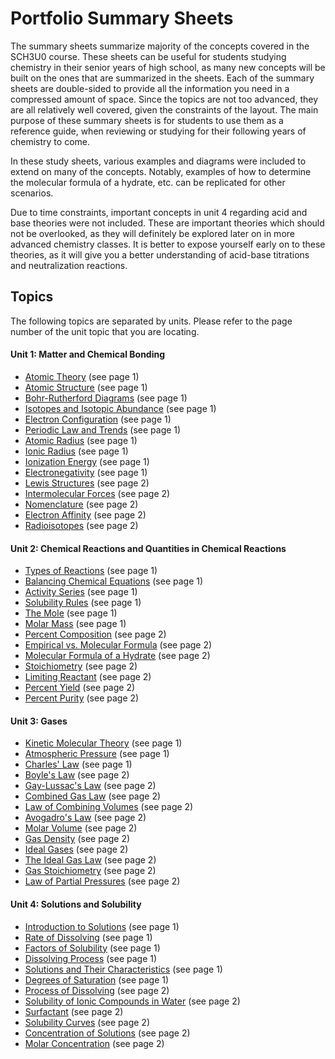 # Portfolio Summary Sheets

The summary sheets summarize majority of the concepts covered in the SCH3U0 course. These sheets can be useful for students studying chemistry in their senior years of high school, as many new concepts will be built on the ones that are summarized in the sheets. Each of the summary sheets are double-sided to provide all the information you need in a compressed amount of space. Since the topics are not too advanced, they are all relatively well covered, given the constraints of the layout. The main purpose of these summary sheets is for students to use them as a reference guide, when reviewing or studying for their following years of chemistry to come.

In these study sheets, various examples and diagrams were included to extend on many of the concepts. Notably, examples of how to determine the molecular formula of a hydrate, etc. can be replicated for other scenarios.

Due to time constraints, important concepts in unit 4 regarding acid and base theories were not included. These are important theories which should not be overlooked, as they will definitely be explored later on in more advanced chemistry classes. It is better to expose yourself early on to these theories, as it will give you a better understanding of acid-base titrations and neutralization reactions.

## Topics

The following topics are separated by units. Please refer to the page number of the unit topic that you are locating.

#### Unit 1: Matter and Chemical Bonding

- [Atomic Theory](unit-1/unit-1-summary-sheet.pdf) (see page 1)
- [Atomic Structure](unit-1/unit-1-summary-sheet.pdf) (see page 1)
- [Bohr-Rutherford Diagrams](unit-1/unit-1-summary-sheet.pdf) (see page 1)
- [Isotopes and Isotopic Abundance](unit-1/unit-1-summary-sheet.pdf) (see page 1)
- [Electron Configuration](unit-1/unit-1-summary-sheet.pdf) (see page 1)
- [Periodic Law and Trends](unit-1/unit-1-summary-sheet.pdf) (see page 1)
- [Atomic Radius](unit-1/unit-1-summary-sheet.pdf) (see page 1)
- [Ionic Radius](unit-1/unit-1-summary-sheet.pdf) (see page 1)
- [Ionization Energy](unit-1/unit-1-summary-sheet.pdf) (see page 1)
- [Electronegativity](unit-1/unit-1-summary-sheet.pdf) (see page 1)
- [Lewis Structures](unit-1/unit-1-summary-sheet.pdf) (see page 2)
- [Intermolecular Forces](unit-1/unit-1-summary-sheet.pdf) (see page 2)
- [Nomenclature](unit-1/unit-1-summary-sheet.pdf) (see page 2)
- [Electron Affinity](unit-1/unit-1-summary-sheet.pdf) (see page 2)
- [Radioisotopes](unit-1/unit-1-summary-sheet.pdf) (see page 2)

#### Unit 2: Chemical Reactions and Quantities in Chemical Reactions

- [Types of Reactions](unit-2/unit-2-summary-sheet.pdf) (see page 1)
- [Balancing Chemical Equations](unit-2/unit-2-summary-sheet.pdf) (see page 1)
- [Activity Series](unit-2/unit-2-summary-sheet.pdf) (see page 1)
- [Solubility Rules](unit-2/unit-2-summary-sheet.pdf) (see page 1)
- [The Mole](unit-2/unit-2-summary-sheet.pdf) (see page 1)
- [Molar Mass](unit-2/unit-2-summary-sheet.pdf) (see page 1)
- [Percent Composition](unit-2/unit-2-summary-sheet.pdf) (see page 2)
- [Empirical vs. Molecular Formula](unit-2/unit-2-summary-sheet.pdf) (see page 2)
- [Molecular Formula of a Hydrate](unit-2/unit-2-summary-sheet.pdf) (see page 2)
- [Stoichiometry](unit-2/unit-2-summary-sheet.pdf) (see page 2)
- [Limiting Reactant](unit-2/unit-2-summary-sheet.pdf) (see page 2)
- [Percent Yield](unit-2/unit-2-summary-sheet.pdf) (see page 2)
- [Percent Purity](unit-2/unit-2-summary-sheet.pdf) (see page 2)

#### Unit 3: Gases

- [Kinetic Molecular Theory](unit-3/unit-3-summary-sheet.pdf) (see page 1)
- [Atmospheric Pressure](unit-3/unit-3-summary-sheet.pdf) (see page 1)
- [Charles' Law](unit-3/unit-3-summary-sheet.pdf) (see page 1)
- [Boyle's Law](unit-3/unit-3-summary-sheet.pdf) (see page 2)
- [Gay-Lussac's Law](unit-3/unit-3-summary-sheet.pdf) (see page 2)
- [Combined Gas Law](unit-3/unit-3-summary-sheet.pdf) (see page 2)
- [Law of Combining Volumes](unit-3/unit-3-summary-sheet.pdf) (see page 2)
- [Avogadro's Law](unit-3/unit-3-summary-sheet.pdf) (see page 2)
- [Molar Volume](unit-3/unit-3-summary-sheet.pdf) (see page 2)
- [Gas Density](unit-3/unit-3-summary-sheet.pdf) (see page 2)
- [Ideal Gases](unit-3/unit-3-summary-sheet.pdf) (see page 2)
- [The Ideal Gas Law](unit-3/unit-3-summary-sheet.pdf) (see page 2)
- [Gas Stoichiometry](unit-3/unit-3-summary-sheet.pdf) (see page 2)
- [Law of Partial Pressures](unit-3/unit-3-summary-sheet.pdf) (see page 2)

#### Unit 4: Solutions and Solubility

- [Introduction to Solutions](unit-4/unit-4-summary-sheet.pdf) (see page 1)
- [Rate of Dissolving](unit-4/unit-4-summary-sheet.pdf) (see page 1)
- [Factors of Solubility](unit-4/unit-4-summary-sheet.pdf) (see page 1)
- [Dissolving Process](unit-4/unit-4-summary-sheet.pdf) (see page 1)
- [Solutions and Their Characteristics](unit-4/unit-4-summary-sheet.pdf) (see page 1)
- [Degrees of Saturation](unit-4/unit-4-summary-sheet.pdf) (see page 1)
- [Process of Dissolving](unit-4/unit-4-summary-sheet.pdf) (see page 2)
- [Solubility of Ionic Compounds in Water](unit-4/unit-4-summary-sheet.pdf) (see page 2)
- [Surfactant](unit-4/unit-4-summary-sheet.pdf) (see page 2)
- [Solubility Curves](unit-4/unit-4-summary-sheet.pdf) (see page 2)
- [Concentration of Solutions](unit-4/unit-4-summary-sheet.pdf) (see page 2)
- [Molar Concentration](unit-4/unit-4-summary-sheet.pdf) (see page 2)
